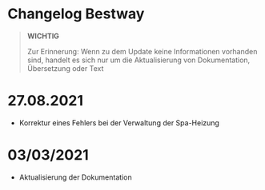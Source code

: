 # Changelog Bestway

>**WICHTIG**
>
>Zur Erinnerung: Wenn zu dem Update keine Informationen vorhanden sind, handelt es sich nur um die Aktualisierung von Dokumentation, Übersetzung oder Text

# 27.08.2021

- Korrektur eines Fehlers bei der Verwaltung der Spa-Heizung

# 03/03/2021 

 - Aktualisierung der Dokumentation